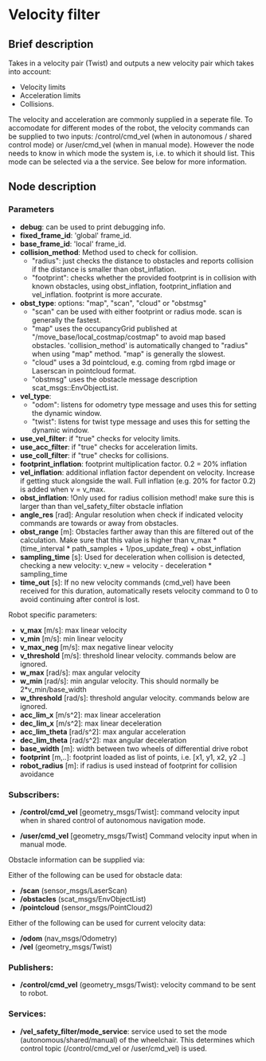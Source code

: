 # Velocity filter

## Brief description
Takes in a velocity pair (Twist) and outputs a new velocity pair which takes into account:

- Velocity limits
- Acceleration limits
- Collisions.

The velocity and acceleration are commonly supplied in a seperate file. 
To accomodate for different modes of the robot, the velocity commands can be supplied to two inputs:
/control/cmd_vel (when in autonomous / shared control mode) or /user/cmd_vel (when in manual mode). 
However the node needs to know in which mode the system is, i.e. to which it should list. 
This mode can be selected via a the service. See below for more information. 

## Node description

### Parameters

- **debug**: can be used to print debugging info.
- **fixed_frame_id**: 'global' frame_id. 
- **base_frame_id**: 'local' frame_id. 
- **collision_method**: Method used to check for collision.
    - "radius": just checks the distance to obstacles and reports collision if the distance is smaller than obst_inflation.
    - "footprint": checks whether the provided footprint is in collision with known obstacles, using obst_inflation, footprint_inflation and vel_inflation. footprint is more accurate. 
- **obst_type**: options: "map", "scan", "cloud" or "obstmsg" 
    - "scan" can be used with either footprint or radius mode. scan is generally the fastest. 
    - "map" uses the occupancyGrid published at "/move_base/local_costmap/costmap" to avoid map based obstacles. 'collision_method' is automatically changed to "radius" when using "map" method. "map" is generally the slowest. 
    - "cloud" uses a 3d pointcloud, e.g. coming from rgbd image or Laserscan in pointcloud format. 
    - "obstmsg" uses the obstacle message description scat_msgs::EnvObjectList.
- **vel_type**: 
    - "odom": listens for odometry type message and uses this for setting the dynamic window. 
    - "twist": listens for twist type message and uses this for setting the dynamic window. 	
- **use_vel_filter**: if "true" checks for velocity limits.
- **use_acc_filter**: if "true" checks for acceleration limits.
- **use_coll_filter**: if "true" checks for collisions.
- **footprint_inflation**: footprint multiplication factor. 0.2 = 20% inflation
- **vel_inflation**: additional inflation factor dependent on velocity. Increase if getting stuck alongside the wall. Full inflation (e.g. 20% for factor 0.2) is added when v = v_max.
- **obst_inflation**: !Only used for radius collision method! make sure this is larger than than vel_safety_filter obstacle inflation
- **angle_res** [rad]: Angular resolution when check if indicated velocity commands are towards or away from obstacles. 
- **obst_range** [m]: Obstacles farther away than this are filtered out of the calculation. Make sure that this value is higher than v_max * (time_interval * path_samples + 1/pos_update_freq) + obst_inflation
- **sampling_time** [s]: Used for deceleration when collision is detected, checking a new velocity: v_new = velocity - deceleration * sampling_time
- **time_out** [s]: If no new velocity commands (cmd_vel) have been received for this duration, automatically resets velocity command to 0 to avoid continuing after control is lost. 

Robot specific parameters:

- **v_max** [m/s]: max linear velocity
- **v_min** [m/s]: min linear velocity
- **v_max_neg** [m/s]: max negative linear velocity
- **v_threshold** [m/s]: threshold linear velocity. commands below are ignored. 
- **w_max** [rad/s]: max angular velocity
- **w_min** [rad/s]: min angular velocity. This should normally be 2*v_min/base_width
- **w_threshold** [rad/s]: threshold angular velocity. commands below are ignored. 
- **acc_lim_x** [m/s^2]:  max linear acceleration
- **dec_lim_x** [m/s^2]:  max linear deceleration
- **acc_lim_theta** [rad/s^2]:  max angular acceleration
- **dec_lim_theta** [rad/s^2]: max angular deceleration
- **base_width** [m]: width between two wheels of differential drive robot
- **footprint** [m,..]: footprint loaded as list of points, i.e. [x1, y1, x2, y2 ..]
- **robot_radius** [m]: if radius is used instead of footprint for collision avoidance

### Subscribers: 

- **/control/cmd_vel** [geometry_msgs/Twist]: 
command velocity input when in shared control of autonomous navigation mode. 

- **/user/cmd_vel** [geometry_msgs/Twist]
Command velocity input when in manual mode. 

Obstacle information can be supplied via:

Either of the following can be used for obstacle data:

- **/scan** (sensor_msgs/LaserScan)
- **/obstacles** (scat_msgs/EnvObjectList)
- **/pointcloud** (sensor_msgs/PointCloud2)

Either of the following can be used for current velocity data:

- **/odom** (nav_msgs/Odometry)
- **/vel** (geometry_msgs/Twist)

### Publishers:

- **/control/cmd_vel** (geometry_msgs/Twist): velocity command to be sent to robot. 

### Services:

- **/vel_safety_filter/mode_service**:
service used to set the mode (autonomous/shared/manual) of the wheelchair. 
This determines which control topic (/control/cmd_vel or /user/cmd_vel) is used. 

